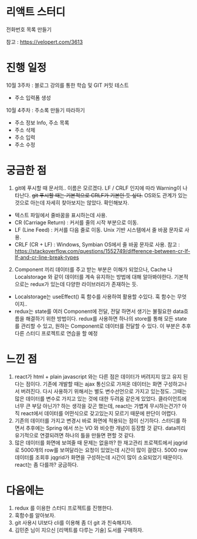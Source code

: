 # 리액트 스터디

전화번호 목록 만들기

참고 : https://velopert.com/3613 

# 진행 일정
 10월 3주차 : 블로그 강의를 통한 학습 및 GIT 커밋 테스트
  - 주소 입력폼 생성
 
 10월 4주차 : 주소록 만들기 따라하기
  - 주소 정보 Info, 주소 목록
  - 주소 삭제
  - 주소 입력
  - 주소 수정

# 궁금한 점
 1. git에 푸시할 때 문서의.. 이름은 모르겠다. LF / CRLF 인지에 따라 Warning이 나타난다.
~~git 푸시할 때는 기본적으로 CRLF가 기본인 듯 싶다.~~ OS와도 관계가 있는 것으로 아는데 자세히 찾아보지는 않았다.
확인해보자.

 - 텍스트 파일에서 줄바꿈을 표시하는데 사용.
 - CR (Carriage Return) : 커서를 줄의 시작 부분으로 이동.
 - LF (Line Feed) : 커서를 다음 줄로 이동. Unix 기반 시스템에서 줄 바꿈 문자로 사용.
 - CRLF (CR + LF) : Windows, Symbian OS에서 줄 바꿈 문자로 사용. 참고 : https://stackoverflow.com/questions/1552749/difference-between-cr-lf-lf-and-cr-line-break-types

2. Component 끼리 데이터를 주고 받는 부분은 이해가 되었으나, Cache 나 Localstorage 와 같이 데이터를 계속 유지하는 방법에 대해 알아봐야한다.
기본적으로는 redux가 있는데 다양한 라이브러리가 존재하는 듯.
  - Localstorage는 useEffect() 훅 함수를 사용하여 활용할 수있다. 훅 함수는 무엇이지..
  - redux는 state를 여러 Component에 전달, 전달 하면서 생기는 불필요한 data흐름을 해결하기 위한 방법이다. redux를 사용하면 하나의 store를 통해 모든 state를 관리할 수 있고, 원하는 Component로 데이터를 전달할 수 있다. 이 부분은 추후 다른 스터디 프로젝트로 연습을 할 예정

# 느낀 점
 1. react가 html + plain javascript 와는 다른 점은 데이터가 버려지지 않고 유지 된다는 점이다.
기존에 개발할 때는 ajax 통신으로 가져온 데이터는 화면 구성하고나서 버려진다. 다시 사용하기 위해서는 별도 변수선언으로 가지고 있는정도. 그때는 많은 데이터를 변수로 가지고 있는 것에 대한 두려움 같은게 있었다. 클라이언트에 너무 큰 부담 아닌가? 하는 생각을 갖곤 했는데, react는 가볍게 무시하는건가? 아직 react에서 데이터를 어떤식으로 갖고있는지 모르기 때문에 판단이 어렵다.
2. 기존의 데이터를 가지고 변경시 바로 화면에 적용되는 점이 신기하다. 스터디를 하면서 추후에는 Spring 에서 쓰는 VO 와 비슷한 개념이 등장할 것 같다. data끼리 유기적으로 연결되려면 하나의 틀을 만들면 편할 것 같다.
3. 많은 데이터를 화면에 보여줄 때 문제는 없을까? 한 재고관리 프로젝트에서 jqgrid 로 5000개의 row를 보여달라는 요청이 있었는데 시간이 많이 걸렸다. 5000 row 데이터를 조회후 jqgrid가 화면을 구성하는데 시간이 많이 소요되었기 때문이다. react는 좀 다를까? 궁금하다.

# 다음에는
 1. redux 를 이용한 스터디 프로젝트를 진행한다.
 2. 훅함수를 알아보자.
 3. git 사용시 UI보다 cli를 이용해 좀 더 git 과 친숙해지자.
 4. 김민준 님이 지으신 [리액트를 다루는 기술] 도서를 구매하자.
 
